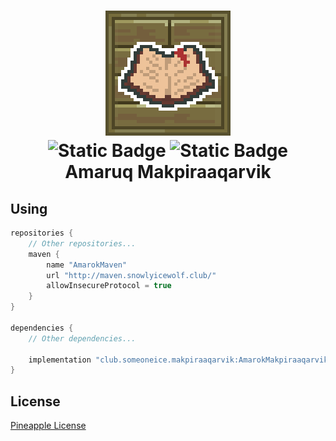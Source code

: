 <h1 align="center">

![](img/SmallLogo.png) 
<br />
![Static Badge](https://img.shields.io/badge/Minecraft-1.20-blue)
![Static Badge](https://img.shields.io/badge/AmarokLibrary%20Version-1.1-red)
<br />
**Amaruq Makpiraaqarvik**
</h1>

## Using
```groovy
repositories {
    // Other repositories... 
    maven {
        name "AmarokMaven"
        url "http://maven.snowlyicewolf.club/"
        allowInsecureProtocol = true
    }
}

dependencies {
    // Other dependencies... 
    
    implementation "club.someoneice.makpiraaqarvik:AmarokMakpiraaqarvik:1.20-${AmarokLibraryVersion}"
}
```

## License
[Pineapple License](LICENSE)